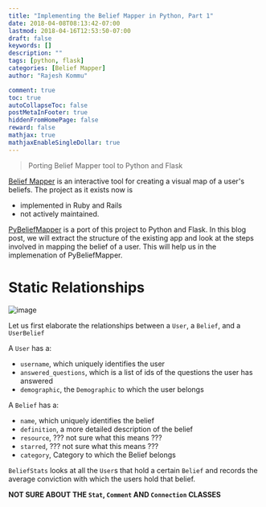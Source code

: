 ```yaml
---
title: "Implementing the Belief Mapper in Python, Part 1"
date: 2018-04-08T08:13:42-07:00
lastmod: 2018-04-16T12:53:50-07:00
draft: false
keywords: []
description: ""
tags: [python, flask]
categories: [Belief Mapper]
author: "Rajesh Kommu"

comment: true
toc: true
autoCollapseToc: false
postMetaInFooter: true
hiddenFromHomePage: false
reward: false
mathjax: true
mathjaxEnableSingleDollar: true
---
```

> Porting Belief Mapper tool to Python and Flask

[Belief Mapper](https://github.com/antonow/belief-mapper) is an interactive tool for creating a visual
map of a user's beliefs. The project as it exists now is
    
* implemented in Ruby and Rails
* not actively maintained.

[PyBeliefMapper](https;//github.com/racingicemen) is a port of this project to Python and Flask. In this 
blog post, we will extract the structure of the existing app and look at the steps involved in mapping 
the belief of a user. This will help us in the implemenation of PyBeliefMapper.

# Static Relationships
![image](/static/belief-mapper-class-diagram.png)

Let us first elaborate the relationships between a ```User```, a ```Belief```, and a ```UserBelief```

A ```User``` has a:

* ```username```, which uniquely identifies the user
* ```answered_questions```, which is a list of ids of the questions the user has answered
* ```demographic```, the ```Demographic``` to which the user belongs

A ```Belief``` has a:

* ```name```, which uniquely identifies the belief
* ```definition```, a more detailed description of the belief
* ```resource```, ??? not sure what this means ???
* ```starred```, ??? not sure what this means ???
* ```category```, Category to which the Belief belongs

```BeliefStats``` looks at all the ```User```s that hold a certain ```Belief``` and records the average
conviction with which the users hold that belief.

**NOT SURE ABOUT THE ```Stat```, ```Comment``` AND ```Connection``` CLASSES**

<!-- A ```Belief``` belongs to exactly one ```Category```, while a ```Category``` might have one or more 
```Belief```s

![image](/static/category-belief.png)

Similarly, a ```User``` belongs to exactly one ```Demographic```, while a ```Demographic``` has multiple
```User```s

![image](/static/user-demographic.png)

Now for the fun part. A ```User``` holds a set of ```Belief```s, and each ```Belief``` has a score. The
user's belief is mapped based on this score

![image](/static/user-beliefs.png) -->